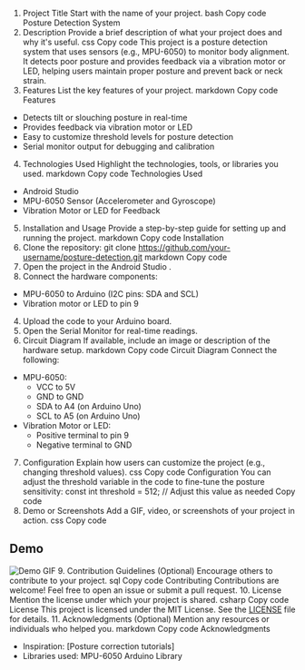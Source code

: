 1. Project Title
Start with the name of your project.
bash
Copy code
Posture Detection System
2. Description
Provide a brief description of what your project does and why it's useful.
css
Copy code
This project is a posture detection system that uses sensors (e.g., MPU-6050) to monitor body alignment. It detects poor posture and provides feedback via a vibration motor or LED, helping users maintain proper posture and prevent back or neck strain.
3. Features
List the key features of your project.
markdown
Copy code
Features
- Detects tilt or slouching posture in real-time
- Provides feedback via vibration motor or LED
- Easy to customize threshold levels for posture detection
- Serial monitor output for debugging and calibration
4. Technologies Used
Highlight the technologies, tools, or libraries you used.
markdown
Copy code
 Technologies Used
- Android Studio
- MPU-6050 Sensor (Accelerometer and Gyroscope)
- Vibration Motor or LED for Feedback
5. Installation and Usage
Provide a step-by-step guide for setting up and running the project.
markdown
Copy code
 Installation
1. Clone the repository:
git clone https://github.com/your-username/posture-detection.git
markdown
Copy code
2. Open the project in the Android Studio .
3. Connect the hardware components:
- MPU-6050 to Arduino (I2C pins: SDA and SCL)
- Vibration motor or LED to pin 9
4. Upload the code to your Arduino board.
5. Open the Serial Monitor for real-time readings.
6. Circuit Diagram
If available, include an image or description of the hardware setup.
markdown
Copy code
 Circuit Diagram
Connect the following:
- MPU-6050:
  - VCC to 5V
  - GND to GND
  - SDA to A4 (on Arduino Uno)
  - SCL to A5 (on Arduino Uno)
- Vibration Motor or LED:
  - Positive terminal to pin 9
  - Negative terminal to GND
7. Configuration
Explain how users can customize the project (e.g., changing threshold values).
css
Copy code
Configuration
You can adjust the threshold variable in the code to fine-tune the posture sensitivity:
const int threshold = 512; // Adjust this value as needed
Copy code
8. Demo or Screenshots
Add a GIF, video, or screenshots of your project in action.
css
Copy code
## Demo
![Demo GIF](link-to-demo.gif)
9. Contribution Guidelines (Optional)
Encourage others to contribute to your project.
sql
Copy code
 Contributing
Contributions are welcome! Feel free to open an issue or submit a pull request.
10. License
Mention the license under which your project is shared.
csharp
Copy code
 License
This project is licensed under the MIT License. See the [LICENSE](LICENSE) file for details.
11. Acknowledgments (Optional)
Mention any resources or individuals who helped you.
markdown
Copy code
Acknowledgments
- Inspiration: [Posture correction tutorials]
- Libraries used: MPU-6050 Arduino Library
